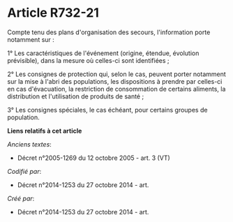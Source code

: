 # Article R732-21

Compte tenu des plans d'organisation des secours, l'information porte notamment sur :

1° Les caractéristiques de l'événement (origine, étendue, évolution prévisible), dans la mesure où celles-ci sont
identifiées ;

2° Les consignes de protection qui, selon le cas, peuvent porter notamment sur la mise à l'abri des populations, les
dispositions à prendre par celles-ci en cas d'évacuation, la restriction de consommation de certains aliments, la
distribution et l'utilisation de produits de santé ;

3° Les consignes spéciales, le cas échéant, pour certains groupes de population.

**Liens relatifs à cet article**

_Anciens textes_:

  - Décret n°2005-1269 du 12 octobre 2005 - art. 3 (VT)

_Codifié par_:

  - Décret n°2014-1253 du 27 octobre 2014 - art.

_Créé par_:

  - Décret n°2014-1253 du 27 octobre 2014 - art.
